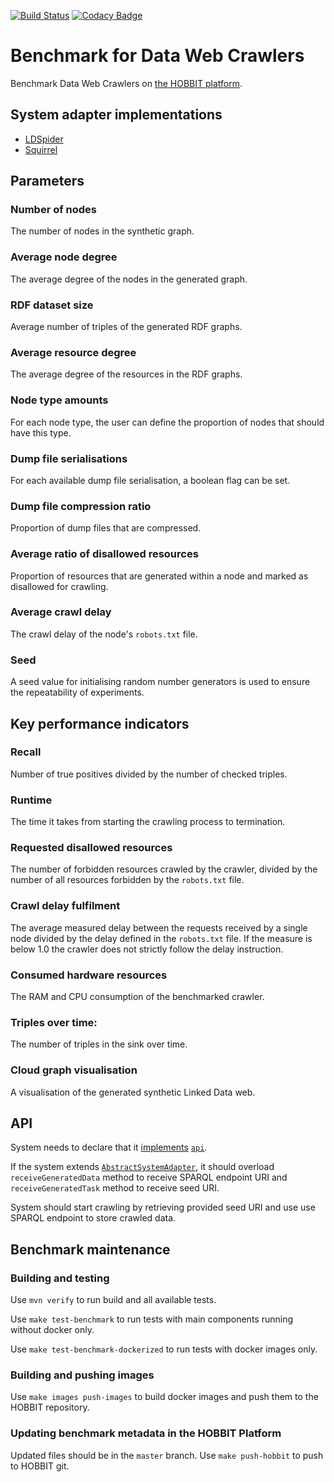 [![Build Status](https://travis-ci.org/dice-group/ldcbench.svg?branch=master)](https://travis-ci.org/dice-group/ldcbench) [![Codacy Badge](https://api.codacy.com/project/badge/Grade/6030450cade64e259f69dddbd4a17c14)](https://www.codacy.com/app/MichaelRoeder/ldcbench?utm_source=github.com&amp;utm_medium=referral&amp;utm_content=dice-group/ldcbench&amp;utm_campaign=Badge_Grade)

# Benchmark for Data Web Crawlers

Benchmark Data Web Crawlers on [the HOBBIT platform](http://project-hobbit.eu/).

## System adapter implementations

* [LDSpider](https://github.com/dice-group/ldcbench-ldspider-adapter)
* [Squirrel](https://github.com/dice-group/ldcbench-squirrel-adapter)

## Parameters

### Number of nodes
The number of nodes in the synthetic graph.
### Average node degree
The average degree of the nodes in the generated graph.
### RDF dataset size
Average number of triples of the generated RDF graphs.
### Average resource degree
The average degree of the resources in the RDF graphs.
### Node type amounts
For each node type, the user can define the proportion of nodes that should have this type.
### Dump file serialisations
For each available dump file serialisation, a boolean flag can be set.
### Dump file compression ratio
Proportion of dump files that are compressed.
### Average ratio of disallowed resources
Proportion of resources that are generated within a node and marked as disallowed for crawling.
### Average crawl delay
The crawl delay of the node's `robots.txt` file.
### Seed
A seed value for initialising random number generators is used to ensure the repeatability of experiments.

## Key performance indicators

### Recall
Number of true positives divided by the number of checked triples.
### Runtime
The time it takes from starting the crawling process to termination.
### Requested disallowed resources
The number of forbidden resources crawled by the crawler, divided by the number of all resources forbidden by the `robots.txt` file.
### Crawl delay fulfilment
The average measured delay between the requests received by a single node divided by the delay defined in the `robots.txt` file. If the measure is below 1.0 the crawler does not strictly follow the delay instruction.
### Consumed hardware resources
The RAM and CPU consumption of the benchmarked crawler.
### Triples over time:
The number of triples in the sink over time.
### Cloud graph visualisation
A visualisation of the generated synthetic Linked Data web.

## API

System needs to declare that it
[implements](http://w3id.org/hobbit/vocab#implementsAPI)
[`api`](https://github.com/dice-group/ldcbench#Api).

If the system extends
[`AbstractSystemAdapter`](https://github.com/hobbit-project/core/blob/master/src/main/java/org/hobbit/core/components/AbstractSystemAdapter.java),
it should overload `receiveGeneratedData` method to receive SPARQL endpoint URI
and `receiveGeneratedTask` method to receive seed URI.

System should start crawling by retrieving provided seed URI
and use use SPARQL endpoint to store crawled data.

## Benchmark maintenance

### Building and testing

Use `mvn verify` to run build and all available tests.

Use `make test-benchmark` to run tests with main components running without docker only.

Use `make test-benchmark-dockerized` to run tests with docker images only.

### Building and pushing images

Use `make images push-images` to build docker images and push them to the HOBBIT repository.

### Updating benchmark metadata in the HOBBIT Platform

Updated files should be in the `master` branch.
Use `make push-hobbit` to push to HOBBIT git.
